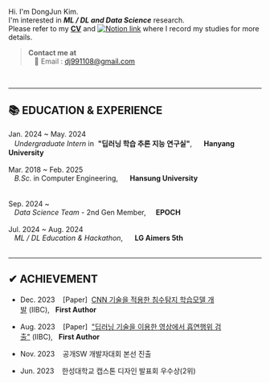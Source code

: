 Hi. I'm DongJun Kim. <br>
I'm interested in _**ML / DL and Data Science**_ research.  <br>
Please refer to my **[CV](https://github.com/user-attachments/files/16798743/CV.pdf)** and <a href="https://rainbow-felidae-703.notion.site/DongJun-Kim-37e060fa07e54ae6a00f945255b0d0b8?pvs=4"><img src="https://img.shields.io/badge/Notion-000000?style=flat-square&logo=Notion&logoColor=white" alt="Notion link"/></a> where I record my studies for more details. <br>

> **Contact me at** <br>
&nbsp;&nbsp; 📧 Email : dj991108@gmail.com <br>
<br>

***
## 📚 EDUCATION & EXPERIENCE <br>

Jan. 2024 ~ May. 2024 <br>
&nbsp;&nbsp; _Undergraduate Intern_ in&nbsp; **"딥러닝 학습 추론 지능 연구실"**,&nbsp;&nbsp;&nbsp;&nbsp;&nbsp; **Hanyang University**
<br><br>
Mar. 2018 ~ Feb. 2025 <br>
&nbsp;&nbsp; _B.Sc._ in Computer Engineering,&nbsp;&nbsp;&nbsp;&nbsp;&nbsp; **Hansung University**
<br><br><br>
Sep. 2024 ~ <br>
&nbsp;&nbsp; _Data Science Team_ - 2nd Gen Member,&nbsp;&nbsp;&nbsp;&nbsp;&nbsp;**EPOCH**
<br><br>
Jul. 2024 ~ Aug. 2024 <br>
&nbsp;&nbsp; _ML / DL Education & Hackathon_,&nbsp;&nbsp;&nbsp;&nbsp;&nbsp; **LG Aimers 5th**
<br><br>

***
## ✔ ACHIEVEMENT <br>

- Dec. 2023 &nbsp;&nbsp; [Paper]&nbsp;&nbsp;[CNN 기술을 적용한 침수탐지 학습모델 개발](https://github.com/user-attachments/files/16798777/CNN.pdf)&nbsp;(IIBC),&nbsp;&nbsp;&nbsp;**First Author**
- Aug. 2023 &nbsp;&nbsp; [Paper]&nbsp;&nbsp;["딥러닝 기술을 이용한 영상에서 흡연행위 검출"](https://github.com/user-attachments/files/16798795/default.pdf)&nbsp;(IIBC),&nbsp;&nbsp;&nbsp;**First Author**

- Nov. 2023 &nbsp;&nbsp; 공개SW 개발자대회 본선 진출 
- Jun. 2023 &nbsp;&nbsp; 한성대학교 캡스톤 디자인 발표회 우수상(2위)
